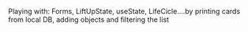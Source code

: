 Playing with: Forms, LiftUpState, useState, LifeCicle....by printing cards from local DB, adding objects and filtering the list
